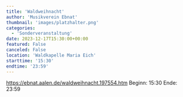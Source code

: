```yaml
---
title: 'Waldweihnacht'
author: 'Musikverein Ebnat'
thumbnail: 'images/platzhalter.png'
categories:
  - 'Sonderveranstaltung'
date: 2023-12-17T15:30:00+00:00
featured: False
canceled: False
location: 'Waldkapelle Maria Eich'
starttime: '15:30'
endtime: '23:59'
---
```

https://ebnat.aalen.de/waldweihnacht.197554.htm
Beginn: 15:30
 Ende: 23:59